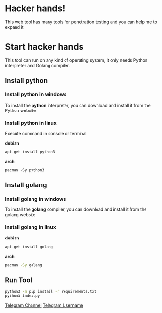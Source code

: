 # Hacker hands!
This web tool has many tools for penetration testing and you can help me to expand it

# Start hacker hands

This tool can run on any kind of operating system, it only needs Python interpreter and Golang compiler.

## Install python

### Install python in windows
To install the **python** interpreter, you can download and install it from the Python website

### Install python in linux
Execute command in console or terminal

**debian**
```bash
apt-get install python3
```

**arch**

    pacman -Sy python3
 

## Install golang

### Install golang in windows
To install the **golang**  compiler, you can download and install it from the golang  website

### Install golang in linux
**debian**

```bash
apt-get install golang
```

**arch**

```zsh
pacman -Sy golang
```

## Run Tool

```bash
python3 -m pip install -r requirements.txt
python3 index.py
```

[Telegram Channel](https://t.me/ELF_SECURITY_CYBER)
[Telegram Username](https://t.me/E_L_F_6_6_6)
